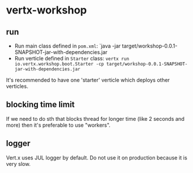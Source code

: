 vertx-workshop
==============

run
---

* Run main class defined in `pom.xml`: `java -jar target/workshop-0.0.1-SNAPSHOT-jar-with-dependencies.jar
* Run verticle defined in `Starter` class: `vertx run io.vertx.workshop.boot.Starter -cp target/workshop-0.0.1-SNAPSHOT-jar-with-dependencies.jar`

It's recommended to have one 'starter' verticle which deploys other verticles.

blocking time limit
-------------------
If we need to do sth that blocks thread for longer time (like 2 seconds and more)
then it's preferable to use "workers".

logger
------

Vert.x uses JUL logger by default. Do not use it on production because it is very slow.
